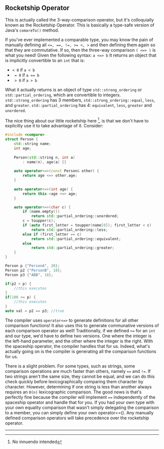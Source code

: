 ## Rocketship Operator

This is actually called the 3-way-comparison operator, but it's colloquially known as the Rocketship Operator.
This is basically a type-safe version of Java's `comareTo()` method.

If you've ever implemented a comparable type, you may know the pain of manually defining all `<=, ==, !=, >= <, >` and then defining them again so that they are commutative.
If so, then the three-way comparison `( <=> )` is what you need! Given the following syntax:
`a <=> b`
It returns an object that is implicitly convertible to an `int` that is:
* `< 0` if `a < b`
* ` = 0` if `a == b`
* ` > 0` if `a > b`

What it actually returns is an object of type `std::strong_ordering` or `std::partial_ordering`, which are convertible to integers.
`std::strong_ordering` has 3 members, `std::strong_ordering::equal`, `less`, and `greater`.
`std::partial_ordering` has 4: `equivalent`, `less`, `greater` and `unordered`.

The nice thing about our little rocketship here [^1], is that we don't have to explicitly use it to take advantage of it. Consider:

```C++
#include <compare>
struct Person {
    std::string name;
    int age;
    
    Person(std::string n, int a) 
        : name(n), age(a) {}
    
    auto operator<=>(const Person& other) {
        return age <=> other.age;
    }
    
    auto operator<=>(int age) {
        return this->age <=> age;
    }

    auto operator<=>(char c) {
        if (name.empty())
            return std::partial_ordering::unordered;
        c = toupper(c);
        if (auto first_letter = toupper(name[0]); first_letter < c)
            return std::partial_ordering::less;
        else if (first_letter == c)
            return std::partial_ordering::equivalent;
        else
            return std::partial_ordering::greater;
    }
}

Person p {"PersonA", 20};
Person p2 {"PersonB", 18};
Person p3 {"ABB", 18};

if(p2 < p) {
    //this executes
}
if(100 >= p) {
    //this executes
}
auto val = p2 == p3; //true
```
The compiler uses `operator<=>` to generate definitions for all other comparison functions! It also uses this to generate communative versions of each comparison operator as well!
Traditionally, if we defined `>=` for an `int` and our type,
we'd have to define two versions.
One where the integer is the left-hand parameter, and the other where the integer is the right.
With the spaceship operator, the compiler handles that for us.
Indeed, what's actually going on is the compiler is generating all the comparison functions for us. 

There is a slight problem. For some types, such as strings, some comparison operations are much faster than others, namely `==` and `!=`.
If two strings aren't the same size, they cannot be equal, and we can do this check quickly before lexicographically comparing them character by character.
However, determining if one string is less than another always requires an `O(n)` lexicographic comparison.
The good news is that's perfectly fine because the compiler will implement `==` independently of the spaceship operator and handle that for you.
If you had your own type with your own equality comparison that wasn't simply delegating the comparison to a member, you can simply define your own operator==().
Any manually defined comparison operators will take precedence over the rocketship operator.

---

[^1]: No innuendo intended